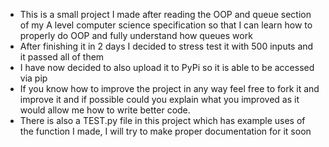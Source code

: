 - This is a small project I made after reading the OOP and queue section of my A level computer science specification so that I can learn how to properly do OOP and fully understand how queues work
- After finishing it in 2 days I decided to stress test it with 500 inputs and it passed all of them
- I have now decided to also upload it to PyPi so it is able to be accessed via pip
- If you know how to improve the project in any way feel free to fork it and improve it and if possible could you explain what you improved as it would allow me how to write better code.
- There is also a TEST.py file in this project which has example uses of the function I made, I will try to make proper documentation for it soon
